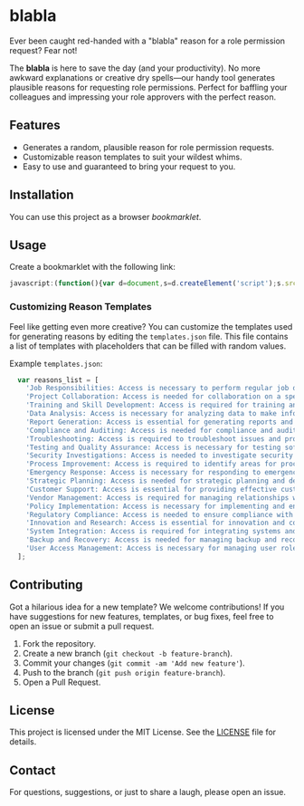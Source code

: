 # blabla
Ever been caught red-handed with a "blabla" reason for a role permission request? Fear not! 

The **blabla** is here to save the day (and your productivity). No more awkward explanations or creative dry spells—our handy tool generates plausible reasons for requesting role permissions. Perfect for baffling your colleagues and impressing your role approvers with the perfect reason.

## Features

- Generates a random, plausible reason for role permission requests.
- Customizable reason templates to suit your wildest whims.
- Easy to use and guaranteed to bring your request to you.

## Installation

You can use this project as a browser *bookmarklet*.

## Usage

Create a bookmarklet with the following link:

```javascript
javascript:(function(){var d=document,s=d.createElement('script');s.src='https://paulospx.github.io/blabla/blabla.js';d.body.appendChild(s);}())
```

### Customizing Reason Templates

Feel like getting even more creative? You can customize the templates used for generating reasons by editing the `templates.json` file. This file contains a list of templates with placeholders that can be filled with random values.

Example `templates.json`:

```javascript
  var reasons_list = [
    'Job Responsibilities: Access is necessary to perform regular job duties and responsibilities.', 
    'Project Collaboration: Access is needed for collaboration on a specific project.', 
    'Training and Skill Development: Access is required for training and skill development purposes.', 
    'Data Analysis: Access is necessary for analyzing data to make informed decisions.', 
    'Report Generation: Access is essential for generating reports and presenting findings.', 
    'Compliance and Auditing: Access is needed for compliance and auditing purposes.', 
    'Troubleshooting: Access is required to troubleshoot issues and provide technical support.', 
    'Testing and Quality Assurance: Access is necessary for testing software or systems and ensuring quality.', 
    'Security Investigations: Access is needed to investigate security incidents or potential threats.', 
    'Process Improvement: Access is required to identify areas for process improvement.', 
    'Emergency Response: Access is necessary for responding to emergencies or critical situations.', 
    'Strategic Planning: Access is needed for strategic planning and decision-making.', 
    'Customer Support: Access is essential for providing effective customer support.', 
    'Vendor Management: Access is required for managing relationships with external vendors.', 
    'Policy Implementation: Access is necessary for implementing and enforcing company policies.', 
    'Regulatory Compliance: Access is needed to ensure compliance with industry regulations.', 
    'Innovation and Research: Access is essential for innovation and conducting research.', 
    'System Integration: Access is required for integrating systems and ensuring smooth operations.', 
    'Backup and Recovery: Access is needed for managing backup and recovery processes.', 
    'User Access Management: Access is necessary for managing user roles and permissions within the system.'
  ];
```



## Contributing

Got a hilarious idea for a new template? We welcome contributions! If you have suggestions for new features, templates, or bug fixes, feel free to open an issue or submit a pull request.

1. Fork the repository.
2. Create a new branch (`git checkout -b feature-branch`).
3. Commit your changes (`git commit -am 'Add new feature'`).
4. Push to the branch (`git push origin feature-branch`).
5. Open a Pull Request.

## License

This project is licensed under the MIT License. See the [LICENSE](LICENSE) file for details.

## Contact

For questions, suggestions, or just to share a laugh, please open an issue.


